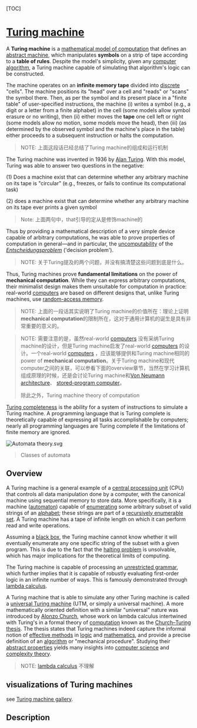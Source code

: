 [TOC]

# [Turing machine](https://en.wikipedia.org/wiki/Turing_machine)

A **Turing machine** is a [mathematical model of computation](https://en.wikipedia.org/wiki/Mathematical_model_of_computation) that defines an [abstract machine](https://en.wikipedia.org/wiki/Abstract_machine), which manipulates **symbols** on a strip of tape according to a **table of rules**. Despite the model's simplicity, given any [computer algorithm](https://en.wikipedia.org/wiki/Computer_algorithm), a Turing machine capable of simulating that algorithm's logic can be constructed.

The machine operates on an **infinite memory tape** divided into [discrete](https://en.wikipedia.org/wiki/Discrete_mathematics) "cells". The machine positions its "head" over a cell and "reads" or "scans" the symbol there. Then, as per the symbol and its present place in a "finite table" of user-specified instructions, the machine (i) writes a symbol (e.g., a digit or a letter from a finite alphabet) in the cell (some models allow symbol erasure or no writing), then (ii) either moves the **tape** one cell left or right (some models allow no motion, some models move the head), then (iii) (as determined by the observed symbol and the machine's place in the table) either proceeds to a subsequent instruction or halts the computation.

> NOTE: 上面这段话已经总结了Turing machine的组成和运行机制

The Turing machine was invented in 1936 by [Alan Turing](https://en.wikipedia.org/wiki/Alan_Turing). With this model, Turing was able to answer two questions in the negative: 

(1) Does a machine exist that can determine whether any arbitrary machine on its tape is "circular" (e.g., freezes, or fails to continue its computational task)

(2) does a machine exist that can determine whether any arbitrary machine on its tape ever prints a given symbol

> Note: 上面两句中，that引导的定从是修饰machine的

Thus by providing a mathematical description of a very simple device capable of arbitrary computations, he was able to prove properties of computation in general—and in particular, the [uncomputability](https://en.wikipedia.org/wiki/Computability) of the *[Entscheidungsproblem](https://en.wikipedia.org/wiki/Entscheidungsproblem)* ('decision problem').

> NOTE: 关于Turing提及的两个问题，并没有搞清楚这些问题到底是什么。

Thus, Turing machines prove **fundamental limitations** on the power of **mechanical computation**. While they can express arbitrary computations, their minimalist design makes them unsuitable for computation in practice: real-world [computers](https://en.wikipedia.org/wiki/Computer) are based on different designs that, unlike Turing machines, use [random-access memory](https://en.wikipedia.org/wiki/Random-access_memory).

> NOTE: 上面的一段话其实说明了Turing machine的价值所在：理论上证明 **mechanical computation**的限制所在，这对于通用计算机的诞生是具有非常重要的意义的。

> NOTE: 需要注意的是，虽然real-world [computers](https://en.wikipedia.org/wiki/Computer) 没有采纳Turing machine的设计，但是Turing machine启发了real-world [computers](https://en.wikipedia.org/wiki/Computer) 的设计。一个real-world [computers](https://en.wikipedia.org/wiki/Computer) ，应该能够提供和Turing machine相同的 power of **mechanical computation**。关于Turing machine和现代computer之间的关联，可以参看下面的overview章节，当然在学习计算机组成原理的时候，还是会讨论Turing machine和[Von Neumann architecture](https://en.wikipedia.org/wiki/Von_Neumann_architecture)、 [stored-program computer](https://en.wikipedia.org/wiki/Stored-program_computer)。
>
> 除此之外，Turing machine theory of computation



[Turing completeness](https://en.wikipedia.org/wiki/Turing_completeness) is the ability for a system of instructions to simulate a Turing machine. A programming language that is Turing complete is theoretically capable of expressing all tasks accomplishable by computers; nearly all programming languages are Turing complete if the limitations of finite memory are ignored.

![Automata theory.svg](https://upload.wikimedia.org/wikipedia/commons/thumb/a/a2/Automata_theory.svg/300px-Automata_theory.svg.png)

> Classes of automata

## Overview

A Turing machine is a general example of a [central processing unit](https://en.wikipedia.org/wiki/Central_processing_unit) (CPU) that controls all data manipulation done by a computer, with the canonical machine using sequential memory to store data. More specifically, it is a machine ([automaton](https://en.wikipedia.org/wiki/Automaton)) capable of [enumerating](https://en.wikipedia.org/wiki/Enumeration) some arbitrary subset of valid strings of an [alphabet](https://en.wikipedia.org/wiki/Alphabet_(formal_languages)); these strings are part of a [recursively enumerable set](https://en.wikipedia.org/wiki/Recursively_enumerable_set). A Turing machine has a tape of infinite length on which it can perform read and write operations.

Assuming a [black box](https://en.wikipedia.org/wiki/Black_box), the Turing machine cannot know whether it will eventually enumerate any one specific string of the subset with a given program. This is due to the fact that the [halting problem](https://en.wikipedia.org/wiki/Halting_problem) is unsolvable, which has major implications for the theoretical limits of computing.

The Turing machine is capable of processing an [unrestricted grammar](https://en.wikipedia.org/wiki/Unrestricted_grammar), which further implies that it is capable of robustly evaluating first-order logic in an infinite number of ways. This is famously demonstrated through [lambda calculus](https://en.wikipedia.org/wiki/Lambda_calculus).

A Turing machine that is able to simulate any other Turing machine is called a [universal Turing machine](https://en.wikipedia.org/wiki/Universal_Turing_machine) (UTM, or simply a universal machine). A more mathematically oriented definition with a similar "universal" nature was introduced by [Alonzo Church](https://en.wikipedia.org/wiki/Alonzo_Church), whose work on lambda calculus intertwined with Turing's in a formal theory of [computation](https://en.wikipedia.org/wiki/Computation) known as the [Church–Turing thesis](https://en.wikipedia.org/wiki/Church–Turing_thesis). The thesis states that Turing machines indeed capture the informal notion of [effective methods](https://en.wikipedia.org/wiki/Effective_method) in [logic](https://en.wikipedia.org/wiki/Logic) and [mathematics](https://en.wikipedia.org/wiki/Mathematics), and provide a precise definition of an [algorithm](https://en.wikipedia.org/wiki/Algorithm) or "mechanical procedure". Studying their [abstract properties](https://en.wikipedia.org/wiki/Abstract_machine) yields many insights into [computer science](https://en.wikipedia.org/wiki/Computer_science) and [complexity theory](https://en.wikipedia.org/wiki/Computational_complexity_theory).

> NOTE:  [lambda calculus](https://en.wikipedia.org/wiki/Lambda_calculus) 不理解

## visualizations of Turing machines

see [Turing machine gallery](https://en.wikipedia.org/wiki/Turing_machine_gallery).



## Description

